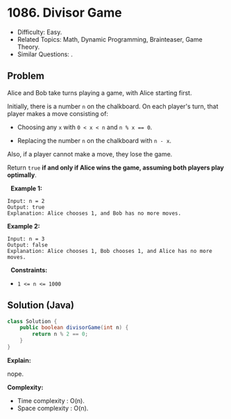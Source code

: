 # 1086. Divisor Game

- Difficulty: Easy.
- Related Topics: Math, Dynamic Programming, Brainteaser, Game Theory.
- Similar Questions: .

## Problem

Alice and Bob take turns playing a game, with Alice starting first.

Initially, there is a number ```n``` on the chalkboard. On each player's turn, that player makes a move consisting of:


	
- Choosing any ```x``` with ```0 < x < n``` and ```n % x == 0```.
	
- Replacing the number ```n``` on the chalkboard with ```n - x```.


Also, if a player cannot make a move, they lose the game.

Return ```true``` **if and only if Alice wins the game, assuming both players play optimally**.

 
**Example 1:**

```
Input: n = 2
Output: true
Explanation: Alice chooses 1, and Bob has no more moves.
```

**Example 2:**

```
Input: n = 3
Output: false
Explanation: Alice chooses 1, Bob chooses 1, and Alice has no more moves.
```

 
**Constraints:**


	
- ```1 <= n <= 1000```



## Solution (Java)

```java
class Solution {
    public boolean divisorGame(int n) {
        return n % 2 == 0;
    }
}
```

**Explain:**

nope.

**Complexity:**

* Time complexity : O(n).
* Space complexity : O(n).
